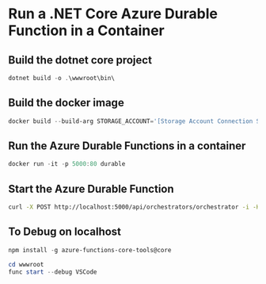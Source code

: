 # Run a .NET Core Azure Durable Function in a Container

## Build the dotnet core project

``` powershell
dotnet build -o .\wwwroot\bin\
```

## Build the docker image

``` powershell
docker build --build-arg STORAGE_ACCOUNT='[Storage Account Connection String]' -t durable .
```

## Run the Azure Durable Functions in a container

``` powershell
docker run -it -p 5000:80 durable
```

## Start the Azure Durable Function

``` bash
curl -X POST http://localhost:5000/api/orchestrators/orchestrator -i -H "Content-Length: 0"
```

## To Debug on localhost

``` powershell
npm install -g azure-functions-core-tools@core
```

``` powershell
cd wwwroot
func start --debug VSCode
```